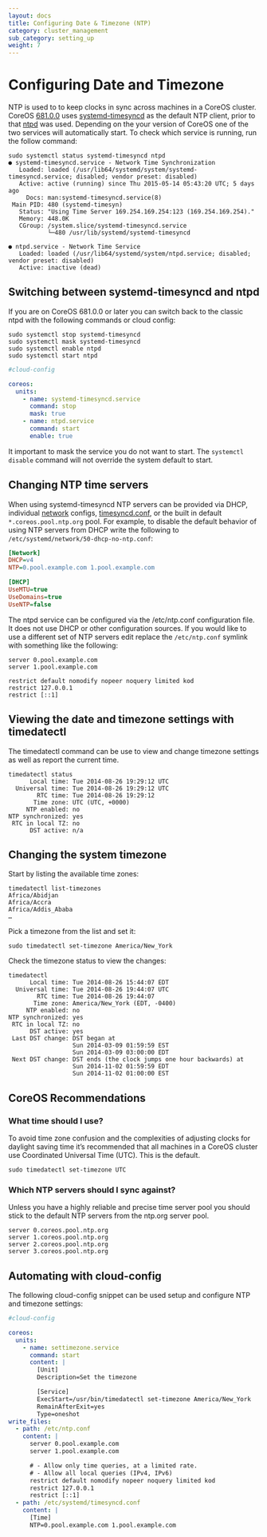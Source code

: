 ```yaml
---
layout: docs
title: Configuring Date & Timezone (NTP)
category: cluster_management
sub_category: setting_up
weight: 7
---
```


# Configuring Date and Timezone

NTP is used to to keep clocks in sync across machines in a CoreOS cluster.
CoreOS [681.0.0][681.0.0] uses [systemd-timesyncd][systemd-timesyncd] as the
default NTP client, prior to that [ntpd][ntp.org] was used. Depending on the
your version of CoreOS one of the two services will automatically start. To
check which service is running, run the follow command:

```
sudo systemctl status systemd-timesyncd ntpd
● systemd-timesyncd.service - Network Time Synchronization
   Loaded: loaded (/usr/lib64/systemd/system/systemd-timesyncd.service; disabled; vendor preset: disabled)
   Active: active (running) since Thu 2015-05-14 05:43:20 UTC; 5 days ago
     Docs: man:systemd-timesyncd.service(8)
 Main PID: 480 (systemd-timesyn)
   Status: "Using Time Server 169.254.169.254:123 (169.254.169.254)."
   Memory: 448.0K
   CGroup: /system.slice/systemd-timesyncd.service
           └─480 /usr/lib/systemd/systemd-timesyncd

● ntpd.service - Network Time Service
   Loaded: loaded (/usr/lib64/systemd/system/ntpd.service; disabled; vendor preset: disabled)
   Active: inactive (dead)
```

[681.0.0]: https://coreos.com/releases/#681.0.0
[ntp.org]: http://ntp.org/
[systemd-timesyncd]: http://www.freedesktop.org/software/systemd/man/systemd-timesyncd.service.html

## Switching between systemd-timesyncd and ntpd

If you are on CoreOS 681.0.0 or later you can switch back to the classic ntpd
with the following commands or cloud config:

```
sudo systemctl stop systemd-timesyncd
sudo systemctl mask systemd-timesyncd
sudo systemctl enable ntpd
sudo systemctl start ntpd
```

```yaml
#cloud-config

coreos:
  units:
    - name: systemd-timesyncd.service
      command: stop
      mask: true
    - name: ntpd.service
      command: start
      enable: true
```

It important to mask the service you do not want to start. The
`systemctl disable` command will not override the system default to start.

## Changing NTP time servers

When using systemd-timesyncd NTP servers can be provided via DHCP, individual
[network][systemd.network] configs, [timesyncd.conf][timesyncd.conf], or the
built in default `*.coreos.pool.ntp.org` pool. For example, to disable the
default behavior of using NTP servers from DHCP write the following to
`/etc/systemd/network/50-dhcp-no-ntp.conf`:

```ini
[Network]
DHCP=v4
NTP=0.pool.example.com 1.pool.example.com

[DHCP]
UseMTU=true
UseDomains=true
UseNTP=false
```

[systemd.network]: http://www.freedesktop.org/software/systemd/man/systemd.network.html
[timesyncd.conf]: http://www.freedesktop.org/software/systemd/man/timesyncd.conf.html

The ntpd service can be configured via the /etc/ntp.conf configuration file. It
does not use DHCP or other configuration sources. If you would like to use a
different set of NTP servers edit replace the `/etc/ntp.conf` symlink with
something like the following:

```
server 0.pool.example.com
server 1.pool.example.com

restrict default nomodify nopeer noquery limited kod
restrict 127.0.0.1
restrict [::1]
```

## Viewing the date and timezone settings with timedatectl

The timedatectl command can be use to view and change timezone settings as well as report the current time.

```
timedatectl status
      Local time: Tue 2014-08-26 19:29:12 UTC
  Universal time: Tue 2014-08-26 19:29:12 UTC
        RTC time: Tue 2014-08-26 19:29:12
       Time zone: UTC (UTC, +0000)
     NTP enabled: no
NTP synchronized: yes
 RTC in local TZ: no
      DST active: n/a
```

## Changing the system timezone

Start by listing the available time zones:

```
timedatectl list-timezones
Africa/Abidjan
Africa/Accra
Africa/Addis_Ababa
…
```

Pick a timezone from the list and set it:

```
sudo timedatectl set-timezone America/New_York
```

Check the timezone status to view the changes:

```
timedatectl
      Local time: Tue 2014-08-26 15:44:07 EDT
  Universal time: Tue 2014-08-26 19:44:07 UTC
        RTC time: Tue 2014-08-26 19:44:07
       Time zone: America/New_York (EDT, -0400)
     NTP enabled: no
NTP synchronized: yes
 RTC in local TZ: no
      DST active: yes
 Last DST change: DST began at
                  Sun 2014-03-09 01:59:59 EST
                  Sun 2014-03-09 03:00:00 EDT
 Next DST change: DST ends (the clock jumps one hour backwards) at
                  Sun 2014-11-02 01:59:59 EDT
                  Sun 2014-11-02 01:00:00 EST
```

## CoreOS Recommendations

### What time should I use?

To avoid time zone confusion and the complexities of adjusting clocks for
daylight saving time it’s recommended that all machines in a CoreOS cluster use
Coordinated Universal Time (UTC). This is the default.

```
sudo timedatectl set-timezone UTC
```

### Which NTP servers should I sync against?

Unless you have a highly reliable and precise time server pool you should stick to the default NTP servers from the ntp.org server pool.

```
server 0.coreos.pool.ntp.org
server 1.coreos.pool.ntp.org
server 2.coreos.pool.ntp.org
server 3.coreos.pool.ntp.org
```

## Automating with cloud-config

The following cloud-config snippet can be used setup and configure NTP and timezone settings:

```yaml
#cloud-config

coreos:
  units:
    - name: settimezone.service
      command: start
      content: |
        [Unit]
        Description=Set the timezone

        [Service]
        ExecStart=/usr/bin/timedatectl set-timezone America/New_York
        RemainAfterExit=yes
        Type=oneshot
write_files:
  - path: /etc/ntp.conf
    content: |
      server 0.pool.example.com
      server 1.pool.example.com

      # - Allow only time queries, at a limited rate.
      # - Allow all local queries (IPv4, IPv6)
      restrict default nomodify nopeer noquery limited kod
      restrict 127.0.0.1
      restrict [::1]
  - path: /etc/systemd/timesyncd.conf
    content: |
      [Time]
      NTP=0.pool.example.com 1.pool.example.com
```
